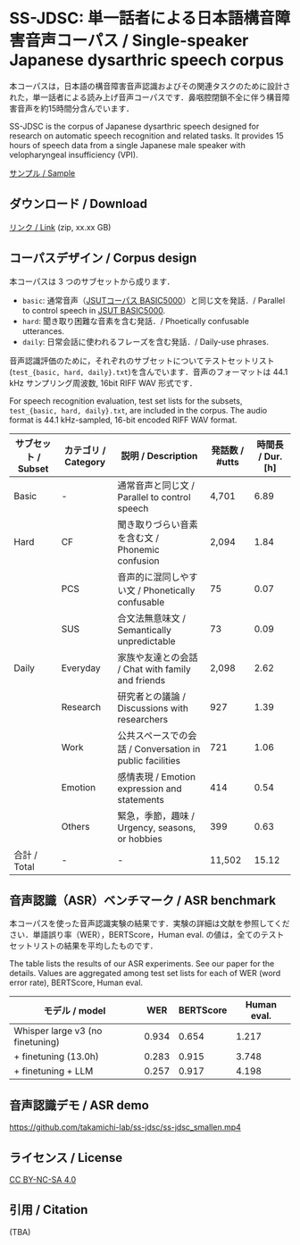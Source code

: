 # SS-JDSC: 単一話者による日本語構音障害音声コーパス / Single-speaker Japanese dysarthric speech corpus

本コーパスは，日本語の構音障害音声認識およびその関連タスクのために設計された，単一話者による読み上げ音声コーパスです．鼻咽腔閉鎖不全に伴う構音障害音声を約15時間分含んでいます．

SS-JDSC is the corpus of Japanese dysarthric speech designed for research on automatic speech recognition and related tasks. 
It provides 15 hours of speech data from a single Japanese male speaker with velopharyngeal insufficiency (VPI).

[サンプル / Sample](xxx)

## ダウンロード / Download
[リンク / Link](xxx) (zip, xx.xx GB)

## コーパスデザイン / Corpus design
本コーパスは 3 つのサブセットから成ります．
- `basic`: 通常音声（[JSUTコーパス BASIC5000](https://sites.google.com/site/shinnosuketakamichi/publication/jsut)）と同じ文を発話．/ Parallel to control speech in [JSUT BASIC5000](https://sites.google.com/site/shinnosuketakamichi/publication/jsut).
- `hard`: 聞き取り困難な音素を含む発話．/ Phoetically confusable utterances.
- `daily`: 日常会話に使われるフレーズを含む発話．/ Daily-use phrases.

音声認識評価のために，それぞれのサブセットについてテストセットリスト(`test_{basic, hard, daily}.txt`)を含んでいます．音声のフォーマットは 44.1 kHz サンプリング周波数, 16bit RIFF WAV 形式です．

For speech recognition evaluation, test set lists for the subsets, `test_{basic, hard, daily}.txt`, are included in the corpus. The audio format is 44.1 kHz-sampled, 16-bit encoded RIFF WAV format.


| サブセット / Subset | カテゴリ / Category | 説明 / Description                               | 発話数 / #utts | 時間長 / Dur. [h] |
| --------- | -------- | --------------------------------- | ------ | -------- |
| Basic     | -        | 通常音声と同じ文 / Parallel to control speech                  | 4,701  | 6.89     |
| Hard      | CF       | 聞き取りづらい音素を含む文 / Phonemic confusion          | 2,094  | 1.84     |
|           | PCS      | 音声的に混同しやすい文 / Phonetically confusable              | 75     | 0.07     |
|           | SUS      | 合文法無意味文 / Semantically unpredictable                     | 73     | 0.09     |
| Daily     | Everyday | 家族や友達との会話 / Chat with family and friends                 | 2,098  | 2.62     |
|           | Research | 研究者との議論 / Discussions with researchers                    | 927    | 1.39     |
|           | Work     | 公共スペースでの会話 / Conversation in public facilities                | 721    | 1.06     |
|           | Emotion  | 感情表現 / Emotion expression and statements                         | 414    | 0.54     |
|           | Others   | 緊急，季節，趣味 / Urgency, seasons, or hobbies                  | 399    | 0.63     |
| 合計 / Total      | -        | -                                 | 11,502 | 15.12    |

## 音声認識（ASR）ベンチマーク / ASR benchmark
本コーパスを使った音声認識実験の結果です．実験の詳細は文献を参照してください．単語誤り率（WER），BERTScore，Human eval. の値は，全てのテストセットリストの結果を平均したものです．

The table lists the results of our ASR experiments. See our paper for the details. Values are aggregated among test set lists for each of WER (word error rate), BERTScore, Human eval. 

| モデル / model | WER | BERTScore | Human eval. |
| -------------- | --- | --------- | ----------- |
| Whisper large v3 (no finetuning) | 0.934 | 0.654 | 1.217 |
| + finetuning (13.0h) | 0.283 | 0.915 | 3.748 |
| + finetuning + LLM | 0.257 | 0.917 | 4.198 |

## 音声認識デモ / ASR demo
https://github.com/takamichi-lab/ss-jdsc/ss-jdsc_smallen.mp4

## ライセンス / License
[CC BY-NC-SA 4.0](https://creativecommons.org/licenses/by-nc-sa/4.0/deed.ja)

## 引用 / Citation
(TBA)
